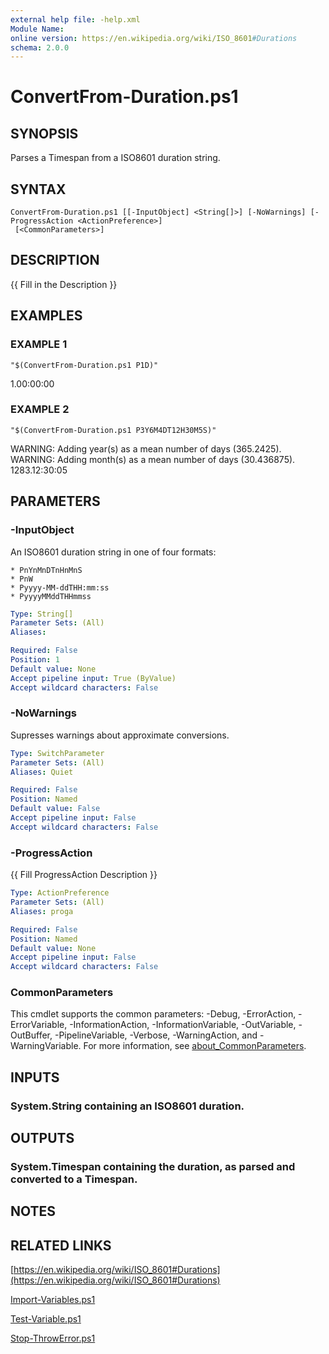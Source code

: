 ```yaml
---
external help file: -help.xml
Module Name:
online version: https://en.wikipedia.org/wiki/ISO_8601#Durations
schema: 2.0.0
---
```


# ConvertFrom-Duration.ps1

## SYNOPSIS
Parses a Timespan from a ISO8601 duration string.

## SYNTAX

```
ConvertFrom-Duration.ps1 [[-InputObject] <String[]>] [-NoWarnings] [-ProgressAction <ActionPreference>]
 [<CommonParameters>]
```

## DESCRIPTION
{{ Fill in the Description }}

## EXAMPLES

### EXAMPLE 1
```
"$(ConvertFrom-Duration.ps1 P1D)"
```

1.00:00:00

### EXAMPLE 2
```
"$(ConvertFrom-Duration.ps1 P3Y6M4DT12H30M5S)"
```

WARNING: Adding year(s) as a mean number of days (365.2425).
WARNING: Adding month(s) as a mean number of days (30.436875).
1283.12:30:05

## PARAMETERS

### -InputObject
An ISO8601 duration string in one of four formats:

    * PnYnMnDTnHnMnS
    * PnW
    * Pyyyy-MM-ddTHH:mm:ss
    * PyyyyMMddTHHmmss

```yaml
Type: String[]
Parameter Sets: (All)
Aliases:

Required: False
Position: 1
Default value: None
Accept pipeline input: True (ByValue)
Accept wildcard characters: False
```

### -NoWarnings
Supresses warnings about approximate conversions.

```yaml
Type: SwitchParameter
Parameter Sets: (All)
Aliases: Quiet

Required: False
Position: Named
Default value: False
Accept pipeline input: False
Accept wildcard characters: False
```

### -ProgressAction
{{ Fill ProgressAction Description }}

```yaml
Type: ActionPreference
Parameter Sets: (All)
Aliases: proga

Required: False
Position: Named
Default value: None
Accept pipeline input: False
Accept wildcard characters: False
```

### CommonParameters
This cmdlet supports the common parameters: -Debug, -ErrorAction, -ErrorVariable, -InformationAction, -InformationVariable, -OutVariable, -OutBuffer, -PipelineVariable, -Verbose, -WarningAction, and -WarningVariable. For more information, see [about_CommonParameters](http://go.microsoft.com/fwlink/?LinkID=113216).

## INPUTS

### System.String containing an ISO8601 duration.
## OUTPUTS

### System.Timespan containing the duration, as parsed and converted to a Timespan.
## NOTES

## RELATED LINKS

[https://en.wikipedia.org/wiki/ISO_8601#Durations](https://en.wikipedia.org/wiki/ISO_8601#Durations)

[Import-Variables.ps1]()

[Test-Variable.ps1]()

[Stop-ThrowError.ps1]()

